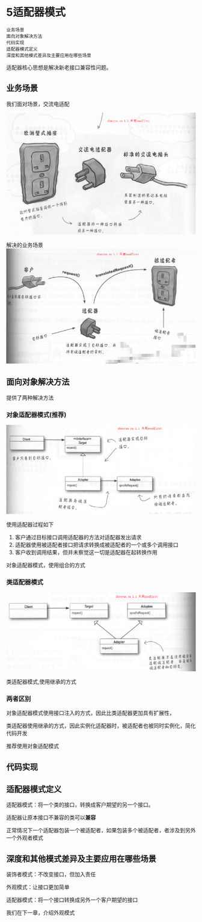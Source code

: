 # 5适配器模式

    业务场景
    面向对象解决方法
    代码实现
    适配器模式定义
    深度和其他模式差异及主要应用在哪些场景

适配器核心思想是解决新老接口兼容性问题。

## 业务场景
我们面对场景，交流电适配

![adatper0](adatper0.png)

解决的业务场景
![adatper1](adatper1.png)

## 面向对象解决方法

提供了两种解决方法

### 对象适配器模式(推荐)
![adatper2](adatper2.png)

使用适配器过程如下

1. 客户通过目标接口调用适配器的方法对适配器发出请求
2. 适配器使用被适配者接口把请求转换成被适配者的一个或多个调用接口
3. 客户收到调用结果，但并未察觉这一切是适配器在起转换作用

对象适配器模式，使用组合的方式

### 类适配器模式
![adatper3](adatper3.png)

类适配器模式,使用继承的方式

### 两者区别

对象适配器模式使用接口注入的方式，因此比类适配器更加具有扩展性，

类适配器使用继承的方式，因此实例化适配器时，被适配者也被同时实例化，简化代码开发

推荐使用对象适配模式

## 代码实现


## 适配器模式定义


适配器模式：将一个类的接口，转换成客户期望的另一个接口。

适配器让原本接口不兼容的类可以**兼容**

正常情况下一个适配器包装一个被适配者，如果包装多个被适配者，者涉及到另外一个外观者模式


## 深度和其他模式差异及主要应用在哪些场景


装饰者模式：不改变接口，但加入责任

外观模式：让接口更加简单

适配器模式：将一个接口转换成另外一个客户期望的接口

我们在下一章，介绍外观模式
